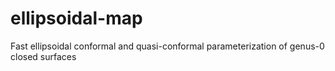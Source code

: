 # ellipsoidal-map
Fast ellipsoidal conformal and quasi-conformal parameterization of genus-0 closed surfaces
